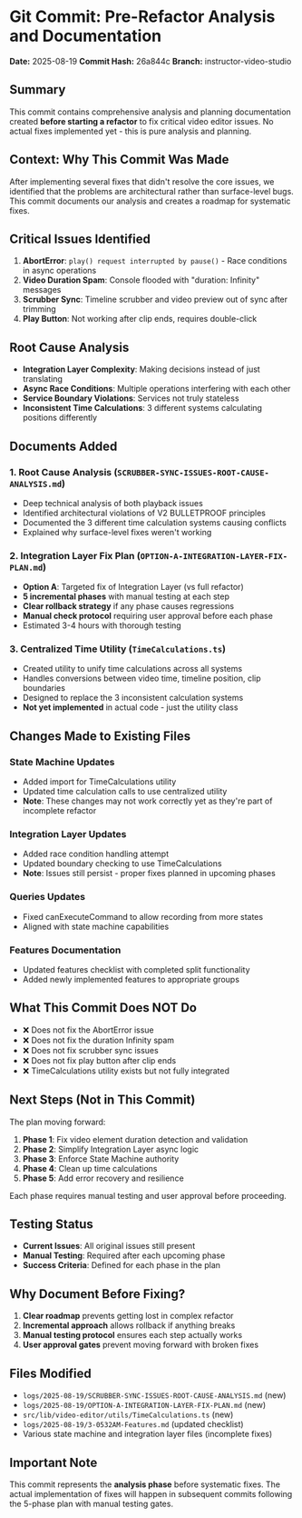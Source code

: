 # Git Commit: Pre-Refactor Analysis and Documentation

**Date:** 2025-08-19
**Commit Hash:** 26a844c
**Branch:** instructor-video-studio

## Summary
This commit contains comprehensive analysis and planning documentation created **before starting a refactor** to fix critical video editor issues. No actual fixes implemented yet - this is pure analysis and planning.

## Context: Why This Commit Was Made
After implementing several fixes that didn't resolve the core issues, we identified that the problems are architectural rather than surface-level bugs. This commit documents our analysis and creates a roadmap for systematic fixes.

## Critical Issues Identified
1. **AbortError**: `play() request interrupted by pause()` - Race conditions in async operations
2. **Video Duration Spam**: Console flooded with "duration: Infinity" messages  
3. **Scrubber Sync**: Timeline scrubber and video preview out of sync after trimming
4. **Play Button**: Not working after clip ends, requires double-click

## Root Cause Analysis
- **Integration Layer Complexity**: Making decisions instead of just translating
- **Async Race Conditions**: Multiple operations interfering with each other
- **Service Boundary Violations**: Services not truly stateless
- **Inconsistent Time Calculations**: 3 different systems calculating positions differently

## Documents Added

### 1. Root Cause Analysis (`SCRUBBER-SYNC-ISSUES-ROOT-CAUSE-ANALYSIS.md`)
- Deep technical analysis of both playback issues
- Identified architectural violations of V2 BULLETPROOF principles
- Documented the 3 different time calculation systems causing conflicts
- Explained why surface-level fixes weren't working

### 2. Integration Layer Fix Plan (`OPTION-A-INTEGRATION-LAYER-FIX-PLAN.md`)
- **Option A**: Targeted fix of Integration Layer (vs full refactor)
- **5 incremental phases** with manual testing at each step
- **Clear rollback strategy** if any phase causes regressions
- **Manual check protocol** requiring user approval before each phase
- Estimated 3-4 hours with thorough testing

### 3. Centralized Time Utility (`TimeCalculations.ts`)
- Created utility to unify time calculations across all systems
- Handles conversions between video time, timeline position, clip boundaries
- Designed to replace the 3 inconsistent calculation systems
- **Not yet implemented** in actual code - just the utility class

## Changes Made to Existing Files

### State Machine Updates
- Added import for TimeCalculations utility
- Updated time calculation calls to use centralized utility
- **Note**: These changes may not work correctly yet as they're part of incomplete refactor

### Integration Layer Updates  
- Added race condition handling attempt
- Updated boundary checking to use TimeCalculations
- **Note**: Issues still persist - proper fixes planned in upcoming phases

### Queries Updates
- Fixed canExecuteCommand to allow recording from more states
- Aligned with state machine capabilities

### Features Documentation
- Updated features checklist with completed split functionality
- Added newly implemented features to appropriate groups

## What This Commit Does NOT Do
- ❌ Does not fix the AbortError issue
- ❌ Does not fix the duration Infinity spam
- ❌ Does not fix scrubber sync issues  
- ❌ Does not fix play button after clip ends
- ❌ TimeCalculations utility exists but not fully integrated

## Next Steps (Not in This Commit)
The plan moving forward:
1. **Phase 1**: Fix video element duration detection and validation
2. **Phase 2**: Simplify Integration Layer async logic  
3. **Phase 3**: Enforce State Machine authority
4. **Phase 4**: Clean up time calculations
5. **Phase 5**: Add error recovery and resilience

Each phase requires manual testing and user approval before proceeding.

## Testing Status
- **Current Issues**: All original issues still present
- **Manual Testing**: Required after each upcoming phase
- **Success Criteria**: Defined for each phase in the plan

## Why Document Before Fixing?
1. **Clear roadmap** prevents getting lost in complex refactor
2. **Incremental approach** allows rollback if anything breaks
3. **Manual testing protocol** ensures each step actually works
4. **User approval gates** prevent moving forward with broken fixes

## Files Modified
- `logs/2025-08-19/SCRUBBER-SYNC-ISSUES-ROOT-CAUSE-ANALYSIS.md` (new)
- `logs/2025-08-19/OPTION-A-INTEGRATION-LAYER-FIX-PLAN.md` (new)  
- `src/lib/video-editor/utils/TimeCalculations.ts` (new)
- `logs/2025-08-19/3-0532AM-Features.md` (updated checklist)
- Various state machine and integration layer files (incomplete fixes)

## Important Note
This commit represents the **analysis phase** before systematic fixes. The actual implementation of fixes will happen in subsequent commits following the 5-phase plan with manual testing gates.